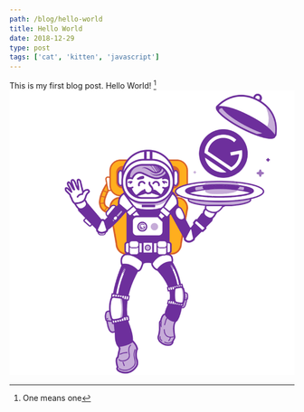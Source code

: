 ```yaml
---
path: /blog/hello-world
title: Hello World
date: 2018-12-29
type: post
tags: ['cat', 'kitten', 'javascript']
---
```


This is my first blog post. Hello World! [^1]
![Kitten One](../../images/gatsby-astronaut.png)

[^1]: One means one 